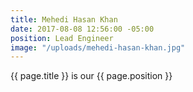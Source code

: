 ```yaml
---
title: Mehedi Hasan Khan
date: 2017-08-08 12:56:00 -05:00
position: Lead Engineer
image: "/uploads/mehedi-hasan-khan.jpg"
---
```


{{ page.title }} is our {{ page.position }}